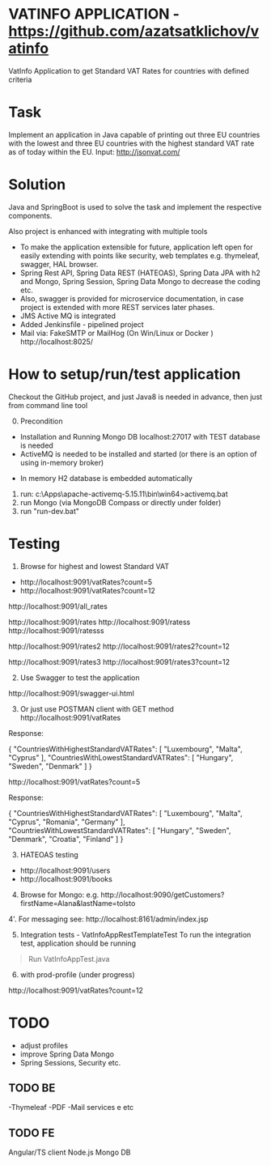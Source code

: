 # VATINFO APPLICATION - https://github.com/azatsatklichov/vatinfo

 VatInfo Application to get Standard VAT Rates for countries with defined  criteria
 
# Task
Implement an application in Java capable of printing out three EU countries with the lowest and three EU countries with 
the highest standard VAT rate as of today within the EU.  Input: http://jsonvat.com/

# Solution 
Java and SpringBoot is used to solve the task and implement the respective components. 

Also project is enhanced with integrating with multiple tools
- To make the application extensible for future,  application left open for easily extending with points like security, web templates 
e.g. thymeleaf, swagger, HAL browser. 
- Spring Rest API, Spring Data REST (HATEOAS), Spring Data JPA with h2 and Mongo, Spring Session, Spring Data Mongo to decrease the coding etc.  
- Also, swagger is provided for microservice documentation, in case project is extended with more REST services later phases.
- JMS Active MQ is integrated 
- Added Jenkinsfile - pipelined  project
- Mail via: FakeSMTP or MailHog (On Win/Linux or Docker ) http://localhost:8025/


# How to setup/run/test application
Checkout the GitHub project, and just Java8 is needed in advance, then just from command line tool 
 
0. Precondition  
- Installation and Running Mongo DB localhost:27017 with TEST database is needed 
- ActiveMQ is needed to be installed and started (or there is an option of using in-memory broker)
+ In memory H2 database is embedded automatically  


1. run: c:\Apps\apache-activemq-5.15.11\bin\win64>activemq.bat
2. run Mongo (via MongoDB Compass or directly under folder)
3. run "run-dev.bat"  


# Testing

1. Browse for highest and lowest Standard VAT 

- http://localhost:9091/vatRates?count=5
- http://localhost:9091/vatRates?count=12

http://localhost:9091/all_rates

http://localhost:9091/rates
http://localhost:9091/ratess
http://localhost:9091/ratesss


http://localhost:9091/rates2
http://localhost:9091/rates2?count=12

http://localhost:9091/rates3
http://localhost:9091/rates3?count=12



2. Use Swagger to test the application

http://localhost:9091/swagger-ui.html

3. Or just use POSTMAN client  with GET method 
http://localhost:9091/vatRates 

Response:

{
    "CountriesWithHighestStandardVATRates": [
        "Luxembourg",
        "Malta",
        "Cyprus"
    ],
    "CountriesWithLowestStandardVATRates": [
        "Hungary",
        "Sweden",
        "Denmark"
    ]
}


http://localhost:9091/vatRates?count=5

Response:

{
    "CountriesWithHighestStandardVATRates": [
        "Luxembourg",
        "Malta",
        "Cyprus",
        "Romania",
        "Germany"
    ],
    "CountriesWithLowestStandardVATRates": [
        "Hungary",
        "Sweden",
        "Denmark",
        "Croatia",
        "Finland"
    ]
}


3. HATEOAS testing 

- http://localhost:9091/users
- http://localhost:9091/books

4. Browse for Mongo: e.g. http://localhost:9090/getCustomers?firstName=Alana&lastName=tolsto

4'. For messaging see: http://localhost:8161/admin/index.jsp


 
5. Integration tests  - VatInfoAppRestTemplateTest
To run the integration test, application should be running 
> Run VatInfoAppTest.java 
 
6. with prod-profile (under progress)
 
http://localhost:9091/vatRates?count=12
  
# TODO
 - adjust profiles
 - improve Spring Data Mongo  
 - Spring Sessions, Security etc. 
 




TODO BE
-----
-Thymeleaf
-PDF
-Mail services
e etc 

TODO FE 
-----
Angular/TS client 
Node.js 
Mongo DB 

 
